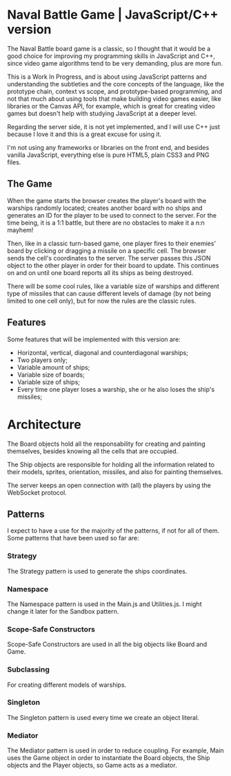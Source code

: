 # Naval Battle Game | JavaScript/C++ version

The Naval Battle board game is a classic, so I thought that it would be a good choice for improving my programming skills in JavaScript and C++, since video game algorithms tend to be very demanding, plus are more fun.

This is a Work In Progress, and is about using JavaScript patterns and understanding the subtleties and the core concepts of the language, like the prototype chain, context vs scope, and prototype-based programming, and not that much about using tools that make building video games easier, like libraries or the Canvas API, for example, which is great for creating video games but doesn't help with studying JavaScript at a deeper level.

Regarding the server side, it is not yet implemented, and I will use C++ just because I love it and this is a great excuse for using it.

I'm not using any frameworks or libraries on the front end, and besides vanilla JavaScript, everything else is pure HTML5, plain CSS3 and PNG files.



## The Game
When the game starts the browser creates the player's board with the warships randomly located; creates another board with no ships and generates an ID for the player to be used to connect to the server. For the time being, it is a 1:1 battle, but there are no obstacles to make it a n:n mayhem!

Then, like in a classic turn-based game, one player fires to their enemies' board by clicking or dragging a missile on a specific cell. The browser sends the cell's coordinates to the server. The server passes this JSON object to the other player in order for their board to update. This continues on and on until one board reports all its ships as being destroyed.

There will be some cool rules, like a variable size of warships and different type of missiles that can cause different levels of damage (by not being limited to one cell only), but for now the rules are the classic rules.



## Features
Some features that will be implemented with this version are:

- Horizontal, vertical, diagonal and counterdiagonal warships;
- Two players only;
- Variable amount of ships;
- Variable size of boards;
- Variable size of ships;
- Every time one player loses a warship, she or he also loses the ship's missiles;



# Architecture

The Board objects hold all the responsability for creating and painting themselves, besides knowing all the cells that are occupied.

The Ship objects are responsible for holding all the information related to their models, sprites, orientation, missiles, and also for painting themselves.

The server keeps an open connection with (all) the players by using the WebSocket protocol.



## Patterns
I expect to have a use for the majority of the patterns, if not for all of them. Some patterns that have been used so far are:

### Strategy
The Strategy pattern is used to generate the ships coordinates.

### Namespace
The Namespace pattern is used in the Main.js and Utilities.js. I might change it later for the Sandbox pattern.

### Scope-Safe Constructors
Scope-Safe Constructors are used in all the big objects like Board and Game.

### Subclassing
For creating different models of warships.

### Singleton
The Singleton pattern is used every time we create an object literal.

### Mediator
The Mediator pattern is used in order to reduce coupling. For example, Main uses the Game object in order to instantiate the Board objects, the Ship objects and the Player objects, so Game acts as a mediator.
